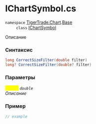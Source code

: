 
# IChartSymbol.cs
`namespace` [TigerTrade.Chart](../../../../TigerTrade.Chart.md).[Base](../../../../TigerTrade.Chart/Base.md)  
&nbsp;&nbsp;&nbsp;&nbsp;&nbsp;&nbsp;&nbsp;&nbsp;&nbsp;`class` [IChartSymbol](../../IChartSymbol.cs.md)

Описание

### Синтаксис
```csharp
long CorrectSizeFilter(double filter)
long? CorrectSizeFilter(double? filter)
```
### Параметры  
<mark style="color:yellow;">`filter`</mark> *`double`*  
 *Описание*  
  


### Пример  
```csharp
// example
```
                    
                    